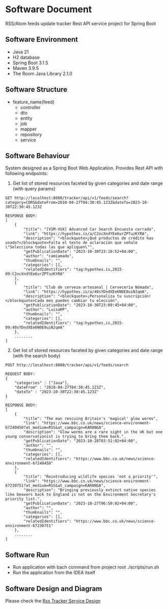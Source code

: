 # Software Document
RSS/Atom feeds update tracker Rest API service project for Spring Boot

## Software Environment

- Java 21
- H2 database
- Spring Boot 3.1.5
- Maven 3.9.5
- The Room Java Library 2.1.0

## Software Structure
- feature_name(feed) 
  - controller
  - dto
  - entity
  - job
  - mapper
  - repository
  - service


## Software Behaviour
System designed as a Spring Boot Web Application. Provides Rest API with following endpoints:

1. Get list of stored resources faceted by given categories and date range (with query params) 
```
GET http://localhost:8080/tracker/api/v1/feeds/search?category=CORS&dateFrom=2010-04-27T04:30:45.123Z&dateTo=2023-10-30T22:30:45.123Z

RESPONSE BODY:
[
    {
        "title": "[VSM-VUX] Advanced Car Search Encuesta cerrada",
        "link": "https://hypothes.is/a/C2ocXndYEe6urZPTuzKYRA",
        "description": "<blockquote>¿Qué productos de crédito has usado?</blockquote>Falta el texto de aclaración que señale \"Selecciona todas las que apliquen\"",
        "getPublicationDate": "2023-10-30T23:10:52+04:00",
        "author": "camiamado",
        "thumbnails": "",
        "categories": [],
        "relatedIdentifiers": "tag:hypothes.is,2015-09:C2ocXndYEe6urZPTuzKYRA"
    },
    {
        "title": "Club de cerveza artesanal | Cervecería Nómada",
        "link": "https://hypothes.is/a/40sYDndXEe6N0E8uiNJqmA",
        "description": "<blockquote>¡Personaliza tu suscripción!</blockquote>Cada mes puedes cambiar tu elección",
        "getPublicationDate": "2023-10-30T23:09:45+04:00",
        "author": "LuisaRP",
        "thumbnails": "",
        "categories": [],
        "relatedIdentifiers": "tag:hypothes.is,2015-09:40sYDndXEe6N0E8uiNJqmA"
    },
    ........
]
```

2. Get list of stored resources faceted by given categories and date range (with the search body)
``` 
POST http://localhost:8080/tracker/api/v1/feeds/search

REQUEST BODY:
{
    "categories" : ["Java"],
    "dateFrom" : "2010-04-27T04:30:45.123Z",
    "dateTo" : "2023-10-30T22:30:45.123Z"
}
    
RESPONSE BODY:
[
    {
        "title": "The man rescuing Britain's 'magical' glow worms",
        "link": "https://www.bbc.co.uk/news/science-environment-67240450?at_medium=RSS&at_campaign=KARANGA",
        "description": "Glow worms are a rare sight in the UK but one young conservationist is trying to bring them back.",
        "getPublicationDate": "2023-10-28T03:52:02+04:00",
        "author": "",
        "thumbnails": "",
        "categories": [],
        "relatedIdentifiers": "https://www.bbc.co.uk/news/science-environment-67240450"
    },
    {
        "title": "Reintroducing wildlife species 'not a priority'",
        "link": "https://www.bbc.co.uk/news/science-environment-67230751?at_medium=RSS&at_campaign=KARANGA",
        "description": "Bringing previously extinct native species like beavers back to England is not on the Environment Secretary's priority list.",
        "getPublicationDate": "2023-10-27T06:59:02+04:00",
        "author": "",
        "thumbnails": "",
        "categories": [],
        "relatedIdentifiers": "https://www.bbc.co.uk/news/science-environment-67230751"
    }, 
    ........
]
```

## Software Run
- Run application with bach command from project root ./scripts/run.sh
- Run the application from the IDEA itself

## Software Design and Diagram
Please check the [Rss Tracker Service Design](design/rss-tracker-service-draft-design-flow.drawio)
